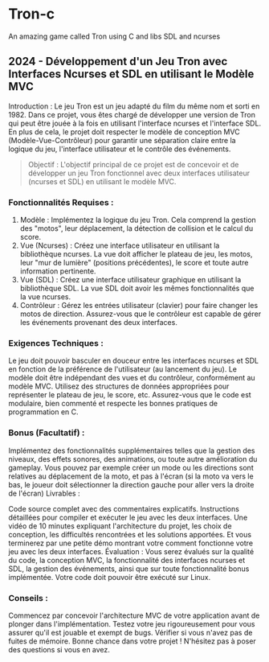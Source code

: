 # Tron-c
An amazing game called Tron using C and libs SDL and ncurses



## 2024 - Développement d'un Jeu Tron avec Interfaces Ncurses et SDL en utilisant le Modèle MVC
Introduction : Le jeu Tron est un jeu adapté du film du même nom et sorti en 1982. Dans ce projet, vous êtes chargé de développer une version de Tron qui peut être jouée à la fois en utilisant l'interface ncurses et l'interface SDL. En plus de cela, le projet doit respecter le modèle de conception MVC (Modèle-Vue-Contrôleur) pour garantir une séparation claire entre la logique du jeu, l'interface utilisateur et le contrôle des événements.

> Objectif : L'objectif principal de ce projet est de concevoir et de développer un jeu Tron fonctionnel avec deux interfaces utilisateur (ncurses et SDL) en utilisant le modèle MVC.

### Fonctionnalités Requises :

1. Modèle : Implémentez la logique du jeu Tron. Cela comprend la gestion des "motos", leur déplacement, la détection de collision et le calcul du score.
2. Vue (Ncurses) : Créez une interface utilisateur en utilisant la bibliothèque ncurses. La vue doit afficher le plateau de jeu, les motos, leur "mur de lumière" (positions précédentes), le score et toute autre information pertinente.
3. Vue (SDL) : Créez une interface utilisateur graphique en utilisant la bibliothèque SDL. La vue SDL doit avoir les mêmes fonctionnalités que la vue ncurses.
4. Contrôleur : Gérez les entrées utilisateur (clavier) pour faire changer les motos de direction. Assurez-vous que le contrôleur est capable de gérer les événements provenant des deux interfaces.

### Exigences Techniques :

Le jeu doit pouvoir basculer en douceur entre les interfaces ncurses et SDL en fonction de la préférence de l'utilisateur (au lancement du jeu).
Le modèle doit être indépendant des vues et du contrôleur, conformément au modèle MVC.
Utilisez des structures de données appropriées pour représenter le plateau de jeu, le score, etc.
Assurez-vous que le code est modulaire, bien commenté et respecte les bonnes pratiques de programmation en C.


### Bonus (Facultatif) :

Implémentez des fonctionnalités supplémentaires telles que la gestion des niveaux, des effets sonores, des animations, ou toute autre amélioration du gameplay. Vous pouvez par exemple créer un mode ou les directions sont relatives au déplacement de la moto, et pas à l'écran (si la moto va vers le bas, le joueur doit sélectionner la direction gauche pour aller vers la droite de l'écran)
Livrables :

Code source complet avec des commentaires explicatifs.
Instructions détaillées pour compiler et exécuter le jeu avec les deux interfaces.
Une vidéo de 10 minutes expliquant l'architecture du projet, les choix de conception, les difficultés rencontrées et les solutions apportées. Et vous terminerez par une petite démo montrant votre comment fonctionne votre jeu avec les deux interfaces.
Évaluation : Vous serez évalués sur la qualité du code, la conception MVC, la fonctionnalité des interfaces ncurses et SDL, la gestion des événements, ainsi que sur toute fonctionnalité bonus implémentée. Votre code doit pouvoir être exécuté sur Linux.

### Conseils :

Commencez par concevoir l'architecture MVC de votre application avant de plonger dans l'implémentation.
Testez votre jeu rigoureusement pour vous assurer qu'il est jouable et exempt de bugs. Vérifier si vous n'avez pas de fuites de mémoire.
Bonne chance dans votre projet ! N'hésitez pas à poser des questions si vous en avez.

